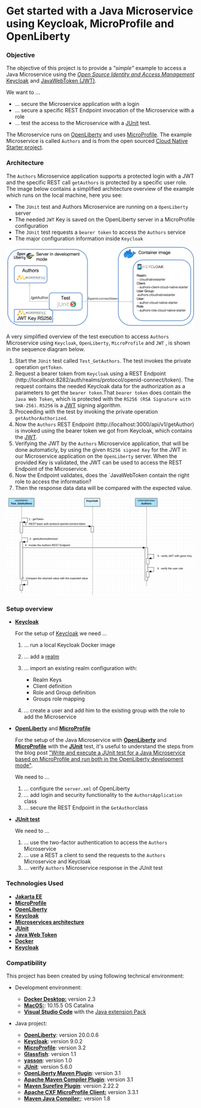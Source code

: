 # Get started with a Java Microservice using Keycloak, MicroProfile and OpenLiberty

### Objective

The objective of this project is to provide a _"simple"_ example to access a Java Microservice using the [_Open Source Identity and Access Management_ Keycloak](https://www.keycloak.org) and [JavaWebToken (JWT)](https://jwt.io).

We want to ...
  * ... secure the Microservice application with a login
  * ... secure a specific REST Endpoint invocation of the Microservice with a role
  * ... test the access to the Microservice with a [JUnit](https://junit.org/junit5/) test.

The Microservice runs on [OpenLiberty](https://openliberty.io/) and uses [MicroProfile](https://microprofile.io/). The example Microservice is called `Authors` and is from the open sourced [Cloud Native Starter project](https://github.com/IBM/cloud-native-starter).


### Architecture

The `Authors` Microservice application supports a protected login with a JWT and the specific REST call `getAuthors` is protected by a specific user role. The image below contains a simplified architecture overview of the example which runs on the local machine, here you see:

* The `JUnit` test and Authors Microservice are running on a `OpenLiberty` server
* The needed `JWT` Key is saved on the OpenLiberty server in a MicroProfile configuration
* The `JUnit` test requests a `bearer token` to access the `Authors` service
* The major configuration information inside `Keycloak`

![](../images/architecture.png)

A very simplified overview of the test execution to access `Authors` Microservice using `Keycloak`, `OpenLiberty`, `MicroProfile` and `JWT` , is shown in the sequence diagram below.

  1. Start the `JUnit` test called `Test_GetAuthors`. The test invokes the private operation `getToken`.
  2. Request a bearer token from `Keycloak` using a REST Endpoint (http://localhost:8282/auth/realms/protocol/openid-connect/token). The request contains the needed Keycloak data for the authorization as a parameters to get the `bearer token`.That `bearer token` does contain the `Java Web Token`, which is protected with the `RS256 (RSA Signature with SHA-256)`. `RS256` is a [JWT](https://en.wikipedia.org/wiki/JSON_Web_Token) signing algorithm. 
  3. Proceeding with the test by invoking the private operation `getAuthorAuthorized`.
  4. Now the `Authors` REST Endpoint (http://localhost:3000/api/v1/getAuthor) is invoked using the bearer token we got from Keycloak, which contains the [JWT](https://en.wikipedia.org/wiki/JSON_Web_Token).
  5. Verifying the JWT by the `Authors` Microservice application, that will be done automaticly, by using the given `RS256 signed Key` for the JWT in our Microservice application on the `OpenLiberty` server. When the provided Key is validated, the JWT can be used to access the REST Endpoint of the Microservice.
  6. Now the Endpoint validates, does the `JavaWebToken contain the right role to access the information?
  7. Then the response data data will be compared with the expected value.

![](../images/uml-sequence-getAuthor.png)

### Setup overview

* [**Keycloak**](https://www.keycloak.org)

  For the setup of [Keycloak](https://www.keycloak.org) 
  we need ...

    1. ... run a local Keycloak Docker image
    2. ... add a [realm](https://www.keycloak.org/docs/latest/getting_started/index.html#creating-a-realm-and-user)
    3. ... import an existing realm configuration with:

        * Realm Keys
        * Client definition
        * Role and Group definition
        * Groups role mapping      
    4. ... create a user and add him to the existing group with the role to add the Microservice

* [**OpenLiberty**](https://openliberty.io/) and [**MicroProfile**](https://microprofile.io/)

  For the setup of the Java Microservice with [**OpenLiberty**](https://openliberty.io/) and [**MicroProfile**](https://microprofile.io/) with the [**JUnit**](https://junit.org/junit5/) test, it's useful to understand the steps from the blog post ["Write and execute a JUnit test for a Java Microservice based on MicroProfile and run both in the OpenLiberty development mode"](https://suedbroecker.net/2020/03/04/write-and-execute-a-junit-test-for-a-java-microservice-based-on-mircoprofile-and-run-both-in-the-openliberty-development-mode/).

  We need to ...

    1. ... configure the `server.xml` of OpenLiberty
    2. ... add login and security functionality to the `AuthorsApplication` class
    3. ... secure the REST Endpoint in the `GetAuthor`class

* [**JUnit test**](https://junit.org/junit5/)

  We need to ...

    1. ... use the two-factor authentication to access the `Authors` Microservice
    2. ... use a REST a client to send the requests to the `Authors` Microservice and Keycloak
    3. ... verify `Authors` Microservice response in the JUnit test

### Technologies Used

* [**Jakarta EE**](https://jakarta.ee/)
* [**MicroProfile**](https://microprofile.io/)
* [**OpenLiberty**](https://openliberty.io/)
* [**Keycloak**](https://www.keycloak.org)
* [**Microservices architecture**](https://en.wikipedia.org/wiki/Microservices)
* [**JUnit**](https://junit.org/junit5/)
* [**Java Web Token**](https://de.wikipedia.org/wiki/JSON_Web_Token)
* [**Docker**](https://www.docker.com)
* [**Keycloak**](https://www.keycloak.org)

### Compatibility

This project has been created by using following technical environment:

* Development environment:
  * [**Docker Desktop:**](https://www.docker.com) version 2.3
  * [**MacOS:**](https://www.apple.com/macos/catalina/): 10.15.5 OS Catalina
  * [**Visual Studio Code**](https://code.visualstudio.com) with the [Java extension Pack](https://marketplace.visualstudio.com/items?itemName=vscjava.vscode-java-pack)

* Java project:
  * [**OpenLiberty**](https://openliberty.io): version 20.0.0.6
  * [**Keycloak**](https://www.keycloak.org): version 9.0.2
  * [**MicroProfile**](https://microprofile.io/): version 3.2
  * [**Glassfish**](https://javaee.github.io/glassfish/): version 1.1
  * [**yasson**](https://projects.eclipse.org/projects/ee4j.yasson): version 1.0
  * [**JUnit**](https://junit.org/junit5/): version 5.6.0
  * [**OpenLiberty Maven Plugin**](https://openliberty.io/blog/2019/11/28/dev-mode-liberty-maven-plugin.html): version 3.1
  * [**Apache Maven Compiler Plugin**](https://maven.apache.org/plugins/maven-compiler-plugin/): version 3.1
  * [**Maven Surefire Plugin**](http://maven.apache.org/surefire/maven-surefire-plugin/): version 2.22.2
  * [**Apache CXF MicroProfile Client:**](https://mvnrepository.com/artifact/org.apache.cxf/cxf-rt-rs-mp-client) version 3.3.1
  * [**Maven Java Compiler:**](https://maven.apache.org/plugins/maven-compiler-plugin/examples/set-compiler-source-and-target.html): version 1.8





